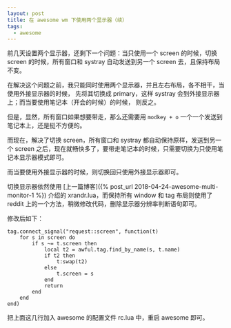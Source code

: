 ```yaml
---
layout: post
title: 在 awesome wm 下使用两个显示器（续）
tags:
  - awesome
---
```


前几天设置两个显示器，还剩下一个问题：当只使用一个 screen 的时候，切换 screen 的时候，所有窗口和 systray
自动发送到另一个 screen 去，且保持布局不变。

在解决这个问题之前，我只能同时使用两个显示器，并且左右布局，各不相干，当使用外接显示器的时候，
先将其切换成 primary，这样 systray 会到外接显示器上；而当要使用笔记本（开会的时候）的时候，
则反之。

但是，显然，所有窗口如果想要带走，那么还需要用 `modkey + o`
一个一个发送到笔记本上，还是挺不方便的。

而现在，解决了切换 screen，所有窗口和 systray 都自动保持原样，发送到另一个
screen 之后，现在就畅快多了，要带走笔记本的时候，只需要切换为只使用笔记本显示器模式即可。

而当要使用外接显示器的时候，则切换回只使用外接显示器即可。

切换显示器依然使用
[上一篇博客]({% post_url 2018-04-24-awesome-multi-monitor-1 %})
介绍的 xrandr.lua，而保持所有 window 和 tag
布局则使用了 reddit 上的一个方法，稍微修改代码，删除显示器分辨率判断语句即可。

修改后如下：

```
tag.connect_signal("request::screen", function(t)
    for s in screen do
        if s ~= t.screen then
            local t2 = awful.tag.find_by_name(s, t.name)
            if t2 then
                t:swap(t2)
            else
                t.screen = s
            end
            return
        end
    end
end)
```

把上面这几行加入 awesome 的配置文件 rc.lua 中，重启 awesome 即可。
